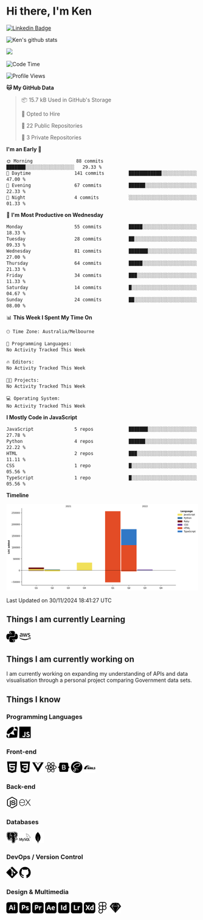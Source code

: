 # Hi there, I'm Ken

[![Linkedin Badge](https://img.shields.io/badge/-kenlivesey-blue?style=flat-square&logo=Linkedin&logoColor=white&link=https://www.linkedin.com/in/kenlivesey)](https://www.linkedin.com/in/kenlivesey)

![Ken's github stats](https://github-readme-stats.vercel.app/api?username=plantdink&show_icons=true&hide=[%22issues%22])

<img src = "https://github-readme-stats.vercel.app/api/top-langs/?username=plantdink&layout=compact">

<!--START_SECTION:waka-->
![Code Time](http://img.shields.io/badge/Code%20Time-821%20hrs%2046%20mins-blue)

![Profile Views](http://img.shields.io/badge/Profile%20Views-0-blue)

**🐱 My GitHub Data** 

> 📦 15.7 kB Used in GitHub's Storage 
 > 
> 💼 Opted to Hire
 > 
> 📜 22 Public Repositories 
 > 
> 🔑 3 Private Repositories 
 > 
**I'm an Early 🐤** 

```text
🌞 Morning                88 commits          ███████░░░░░░░░░░░░░░░░░░   29.33 % 
🌆 Daytime                141 commits         ████████████░░░░░░░░░░░░░   47.00 % 
🌃 Evening                67 commits          ██████░░░░░░░░░░░░░░░░░░░   22.33 % 
🌙 Night                  4 commits           ░░░░░░░░░░░░░░░░░░░░░░░░░   01.33 % 
```
📅 **I'm Most Productive on Wednesday** 

```text
Monday                   55 commits          █████░░░░░░░░░░░░░░░░░░░░   18.33 % 
Tuesday                  28 commits          ██░░░░░░░░░░░░░░░░░░░░░░░   09.33 % 
Wednesday                81 commits          ███████░░░░░░░░░░░░░░░░░░   27.00 % 
Thursday                 64 commits          █████░░░░░░░░░░░░░░░░░░░░   21.33 % 
Friday                   34 commits          ███░░░░░░░░░░░░░░░░░░░░░░   11.33 % 
Saturday                 14 commits          █░░░░░░░░░░░░░░░░░░░░░░░░   04.67 % 
Sunday                   24 commits          ██░░░░░░░░░░░░░░░░░░░░░░░   08.00 % 
```


📊 **This Week I Spent My Time On** 

```text
🕑︎ Time Zone: Australia/Melbourne

💬 Programming Languages: 
No Activity Tracked This Week

🔥 Editors: 
No Activity Tracked This Week

🐱‍💻 Projects: 
No Activity Tracked This Week

💻 Operating System: 
No Activity Tracked This Week
```

**I Mostly Code in JavaScript** 

```text
JavaScript               5 repos             ███████░░░░░░░░░░░░░░░░░░   27.78 % 
Python                   4 repos             ██████░░░░░░░░░░░░░░░░░░░   22.22 % 
HTML                     2 repos             ███░░░░░░░░░░░░░░░░░░░░░░   11.11 % 
CSS                      1 repo              █░░░░░░░░░░░░░░░░░░░░░░░░   05.56 % 
TypeScript               1 repo              █░░░░░░░░░░░░░░░░░░░░░░░░   05.56 % 
```



**Timeline**

![Lines of Code chart](https://raw.githubusercontent.com/plantdink/plantdink/main/assets/bar_graph.png)


 Last Updated on 30/11/2024 18:41:27 UTC
<!--END_SECTION:waka-->

## Things I am currently Learning
<img src = 'https://github.com/plantdink/plantdink/blob/main/images/python.svg' width='30'/>  <img src = 'https://github.com/plantdink/plantdink/blob/main/images/amazonaws.svg' width='30'/>

## Things I am currently working on
I am currently working on expanding my understanding of APIs and data visualisation through a personal project comparing Government data sets.

## Things I know
### Programming Languages
<img src = 'https://github.com/plantdink/plantdink/blob/main/images/ruby.svg' width='30'/>  <img src = 'https://github.com/plantdink/plantdink/blob/main/images/javascript.svg' width='30'/>
### Front-end
<img src = 'https://github.com/plantdink/plantdink/blob/main/images/html5.svg' width='30'/>  <img src = 'https://github.com/plantdink/plantdink/blob/main/images/css3.svg' width='30'/>  <img src = 'https://github.com/plantdink/plantdink/blob/main/images/vue-dot-js.svg' width='30'/>  <img src = 'https://github.com/plantdink/plantdink/blob/main/images/react.svg' width='30'/>  <img src = 'https://github.com/plantdink/plantdink/blob/main/images/bootstrap.svg' width='30'/>  <img src = 'https://github.com/plantdink/plantdink/blob/main/images/sass.svg' width='30'/>  <img src = 'https://github.com/plantdink/plantdink/blob/main/images/rubyonrails.svg' width='30'/>

### Back-end
<img src = 'https://github.com/plantdink/plantdink/blob/main/images/node-dot-js.svg' width='30'/>  <img src = 'https://github.com/plantdink/plantdink/blob/main/images/express.svg' width='30'/>

### Databases
<img src = 'https://github.com/plantdink/plantdink/blob/main/images/postgresql.svg' width='30'/>  <img src = 'https://github.com/plantdink/plantdink/blob/main/images/mysql.svg' width='30'/>  <img src = 'https://github.com/plantdink/plantdink/blob/main/images/mongodb.svg' width='30'/>

### DevOps / Version Control
<img src = 'https://github.com/plantdink/plantdink/blob/main/images/git.svg' width='30'/>  <img src = 'https://github.com/plantdink/plantdink/blob/main/images/github.svg' width='30'/>

### Design & Multimedia
<img src = 'https://github.com/plantdink/plantdink/blob/main/images/adobeillustrator.svg' width='30'/>  <img src = 'https://github.com/plantdink/plantdink/blob/main/images/adobephotoshop.svg' width='30'/>  <img src = 'https://github.com/plantdink/plantdink/blob/main/images/adobepremierepro.svg' width='30'/>  <img src = 'https://github.com/plantdink/plantdink/blob/main/images/adobeaftereffects.svg' width='30'/>  <img src = 'https://github.com/plantdink/plantdink/blob/main/images/adobeindesign.svg' width='30'/>  <img src = 'https://github.com/plantdink/plantdink/blob/main/images/adobelightroom.svg' width='30'/>  <img src = 'https://github.com/plantdink/plantdink/blob/main/images/adobexd.svg' width='30'/>  <img src = 'https://github.com/plantdink/plantdink/blob/main/images/figma.svg' width='30'/>  <img src = 'https://github.com/plantdink/plantdink/blob/main/images/sketch.svg' width='30'/>

